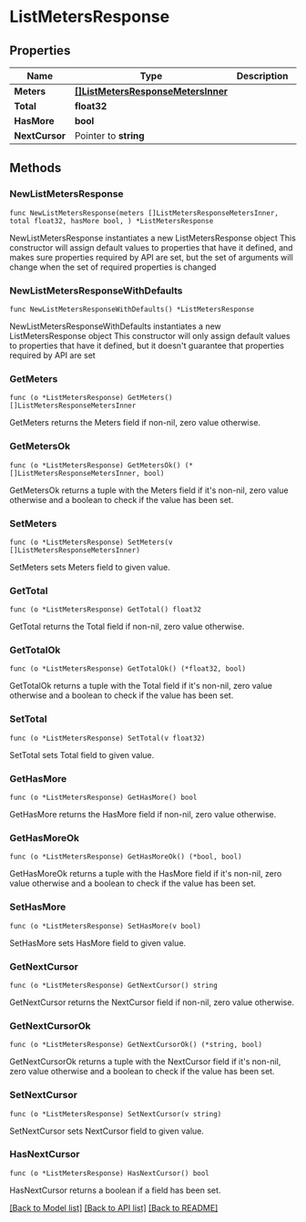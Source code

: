 # ListMetersResponse

## Properties

Name | Type | Description | Notes
------------ | ------------- | ------------- | -------------
**Meters** | [**[]ListMetersResponseMetersInner**](ListMetersResponseMetersInner.md) |  | 
**Total** | **float32** |  | 
**HasMore** | **bool** |  | 
**NextCursor** | Pointer to **string** |  | [optional] 

## Methods

### NewListMetersResponse

`func NewListMetersResponse(meters []ListMetersResponseMetersInner, total float32, hasMore bool, ) *ListMetersResponse`

NewListMetersResponse instantiates a new ListMetersResponse object
This constructor will assign default values to properties that have it defined,
and makes sure properties required by API are set, but the set of arguments
will change when the set of required properties is changed

### NewListMetersResponseWithDefaults

`func NewListMetersResponseWithDefaults() *ListMetersResponse`

NewListMetersResponseWithDefaults instantiates a new ListMetersResponse object
This constructor will only assign default values to properties that have it defined,
but it doesn't guarantee that properties required by API are set

### GetMeters

`func (o *ListMetersResponse) GetMeters() []ListMetersResponseMetersInner`

GetMeters returns the Meters field if non-nil, zero value otherwise.

### GetMetersOk

`func (o *ListMetersResponse) GetMetersOk() (*[]ListMetersResponseMetersInner, bool)`

GetMetersOk returns a tuple with the Meters field if it's non-nil, zero value otherwise
and a boolean to check if the value has been set.

### SetMeters

`func (o *ListMetersResponse) SetMeters(v []ListMetersResponseMetersInner)`

SetMeters sets Meters field to given value.


### GetTotal

`func (o *ListMetersResponse) GetTotal() float32`

GetTotal returns the Total field if non-nil, zero value otherwise.

### GetTotalOk

`func (o *ListMetersResponse) GetTotalOk() (*float32, bool)`

GetTotalOk returns a tuple with the Total field if it's non-nil, zero value otherwise
and a boolean to check if the value has been set.

### SetTotal

`func (o *ListMetersResponse) SetTotal(v float32)`

SetTotal sets Total field to given value.


### GetHasMore

`func (o *ListMetersResponse) GetHasMore() bool`

GetHasMore returns the HasMore field if non-nil, zero value otherwise.

### GetHasMoreOk

`func (o *ListMetersResponse) GetHasMoreOk() (*bool, bool)`

GetHasMoreOk returns a tuple with the HasMore field if it's non-nil, zero value otherwise
and a boolean to check if the value has been set.

### SetHasMore

`func (o *ListMetersResponse) SetHasMore(v bool)`

SetHasMore sets HasMore field to given value.


### GetNextCursor

`func (o *ListMetersResponse) GetNextCursor() string`

GetNextCursor returns the NextCursor field if non-nil, zero value otherwise.

### GetNextCursorOk

`func (o *ListMetersResponse) GetNextCursorOk() (*string, bool)`

GetNextCursorOk returns a tuple with the NextCursor field if it's non-nil, zero value otherwise
and a boolean to check if the value has been set.

### SetNextCursor

`func (o *ListMetersResponse) SetNextCursor(v string)`

SetNextCursor sets NextCursor field to given value.

### HasNextCursor

`func (o *ListMetersResponse) HasNextCursor() bool`

HasNextCursor returns a boolean if a field has been set.


[[Back to Model list]](../README.md#documentation-for-models) [[Back to API list]](../README.md#documentation-for-api-endpoints) [[Back to README]](../README.md)


